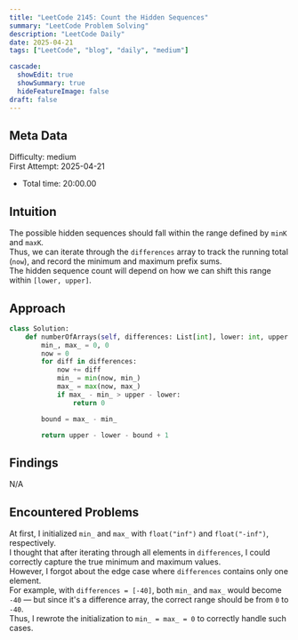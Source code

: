 ```yaml
---
title: "LeetCode 2145: Count the Hidden Sequences"
summary: "LeetCode Problem Solving"
description: "LeetCode Daily"
date: 2025-04-21
tags: ["LeetCode", "blog", "daily", "medium"]

cascade:
  showEdit: true
  showSummary: true
  hideFeatureImage: false
draft: false
---
```


## Meta Data

Difficulty: medium  
First Attempt: 2025-04-21  
- Total time: 20:00.00  

## Intuition

The possible hidden sequences should fall within the range defined by `minK` and `maxK`.  
Thus, we can iterate through the `differences` array to track the running total (`now`), and record the minimum and maximum prefix sums.  
The hidden sequence count will depend on how we can shift this range within `[lower, upper]`.

## Approach

```python
class Solution:
    def numberOfArrays(self, differences: List[int], lower: int, upper: int) -> int:
        min_, max_ = 0, 0
        now = 0
        for diff in differences:
            now += diff
            min_ = min(now, min_)
            max_ = max(now, max_)
            if max_ - min_ > upper - lower:
                return 0

        bound = max_ - min_

        return upper - lower - bound + 1
```

## Findings

N/A

## Encountered Problems

At first, I initialized `min_` and `max_` with `float("inf")` and `float("-inf")`, respectively.  
I thought that after iterating through all elements in `differences`, I could correctly capture the true minimum and maximum values.  
However, I forgot about the edge case where `differences` contains only one element.  
For example, with `differences = [-40]`, both `min_` and `max_` would become `-40` — but since it's a difference array, the correct range should be from `0` to `-40`.  
Thus, I rewrote the initialization to `min_ = max_ = 0` to correctly handle such cases.